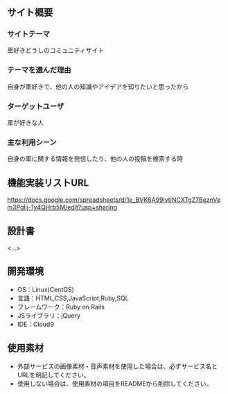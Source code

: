 # <Drivers>

## サイト概要

### サイトテーマ
車好きどうしのコミュニティサイト

### テーマを選んだ理由
自身が車好きで、他の人の知識やアイデアを知りたいと思ったから

### ターゲットユーザ
車が好きな人

### 主な利用シーン
自身の車に関する情報を発信したり、他の人の投稿を検索する時

## 機能実装リストURL
https://docs.google.com/spreadsheets/d/1e_BVK6A99lvtjNCXTgZ7BeznVem3Pglij-1y4QHrb5M/edit?usp=sharing

## 設計書
<...>

## 開発環境
- OS：Linux(CentOS)
- 言語：HTML,CSS,JavaScript,Ruby,SQL
- フレームワーク：Ruby on Rails
- JSライブラリ：jQuery
- IDE：Cloud9

## 使用素材
- 外部サービスの画像素材・音声素材を使用した場合は、必ずサービス名とURLを明記してください。
- 使用しない場合は、使用素材の項目をREADMEから削除してください。